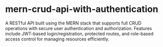 # mern-crud-api-with-authentication
A RESTful API built using the MERN stack that supports full CRUD operations with secure user authentication and authorization. Features include JWT-based login/registration, protected routes, and role-based access control for managing resources efficiently.
